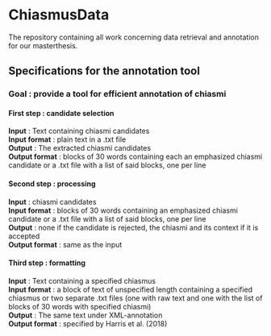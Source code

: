 # ChiasmusData

The repository containing all work concerning data retrieval and annotation for our masterthesis.

## Specifications for the annotation tool

### Goal : provide a tool for efficient annotation of chiasmi

#### First step : candidate selection
__Input__ : Text containing chiasmi candidates \
__Input format__ : plain text in a .txt file \
__Output__ : The extracted chiasmi candidates \
__Output format__ : blocks of 30 words containing each an emphasized chiasmi candidate or a .txt file with a list of said blocks, one per line

#### Second step : processing
__Input__ : chiasmi candidates \
__Input format__ : blocks of 30 words containing an emphasized chiasmi candidate or a .txt file with a list of said blocks, one per line \
__Output__ : none if the candidate is rejected, the chiasmi and its context if it is accepted \
__Output format__ : same as the input

#### Third step : formatting
__Input__ : Text containing a specified chiasmus \
__Input format__ : a block of text of unspecified length containing a specified chiasmus or two separate .txt files (one with raw text and one with the list of blocks of 30 words with specified chiasmi) \
__Output__ : The same text under XML-annotation \
__Output format__ : specified by Harris et al. (2018)








